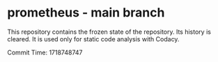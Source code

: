 # prometheus - main branch

This repository contains the frozen state of the repository.
Its history is cleared. It is used only for static code
analysis with Codacy.

Commit Time: 1718748747